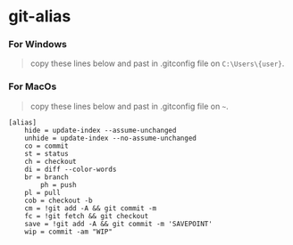 # git-alias

### For Windows
>copy these lines below and past in .gitconfig file on `C:\Users\{user}`.

### For MacOs
>copy these lines below and past in .gitconfig file on `~`.


```
[alias]
	hide = update-index --assume-unchanged
	unhide = update-index --no-assume-unchanged
	co = commit
	st = status
	ch = checkout
	di = diff --color-words
	br = branch
    	ph = push
	pl = pull
	cob = checkout -b
	cm = !git add -A && git commit -m
	fc = !git fetch && git checkout
	save = !git add -A && git commit -m 'SAVEPOINT'
	wip = commit -am "WIP"
  ```

